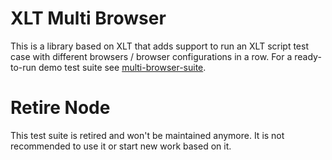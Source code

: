# XLT Multi Browser

This is a library based on XLT that adds support to run an XLT script test case with different browsers / browser configurations in a row. For a ready-to-run demo test suite see [multi-browser-suite](https://github.com/Xceptance/multi-browser-suite).

# Retire Node
This test suite is retired and won't be maintained anymore. It is not recommended to use it or start new work based on it.

